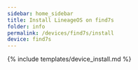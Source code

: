 ```yaml
---
sidebar: home_sidebar
title: Install LineageOS on find7s
folder: info
permalink: /devices/find7s/install
device: find7s
---
```

{% include templates/device_install.md %}
